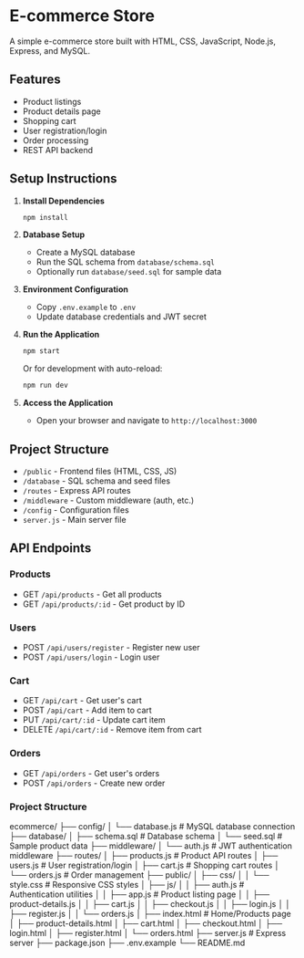 # E-commerce Store

A simple e-commerce store built with HTML, CSS, JavaScript, Node.js, Express, and MySQL.

## Features

- Product listings
- Product details page
- Shopping cart
- User registration/login
- Order processing
- REST API backend

## Setup Instructions

1. **Install Dependencies**
   ```bash
   npm install
   ```

2. **Database Setup**
   - Create a MySQL database
   - Run the SQL schema from `database/schema.sql`
   - Optionally run `database/seed.sql` for sample data

3. **Environment Configuration**
   - Copy `.env.example` to `.env`
   - Update database credentials and JWT secret

4. **Run the Application**
   ```bash
   npm start
   ```
   Or for development with auto-reload:
   ```bash
   npm run dev
   ```

5. **Access the Application**
   - Open your browser and navigate to `http://localhost:3000`

## Project Structure

- `/public` - Frontend files (HTML, CSS, JS)
- `/database` - SQL schema and seed files
- `/routes` - Express API routes
- `/middleware` - Custom middleware (auth, etc.)
- `/config` - Configuration files
- `server.js` - Main server file

## API Endpoints

### Products
- GET `/api/products` - Get all products
- GET `/api/products/:id` - Get product by ID

### Users
- POST `/api/users/register` - Register new user
- POST `/api/users/login` - Login user

### Cart
- GET `/api/cart` - Get user's cart
- POST `/api/cart` - Add item to cart
- PUT `/api/cart/:id` - Update cart item
- DELETE `/api/cart/:id` - Remove item from cart

### Orders
- GET `/api/orders` - Get user's orders
- POST `/api/orders` - Create new order

### Project Structure
ecommerce/
├── config/
│   └── database.js          # MySQL database connection
├── database/
│   ├── schema.sql           # Database schema
│   └── seed.sql             # Sample product data
├── middleware/
│   └── auth.js              # JWT authentication middleware
├── routes/
│   ├── products.js          # Product API routes
│   ├── users.js             # User registration/login
│   ├── cart.js              # Shopping cart routes
│   └── orders.js            # Order management
├── public/
│   ├── css/
│   │   └── style.css        # Responsive CSS styles
│   ├── js/
│   │   ├── auth.js          # Authentication utilities
│   │   ├── app.js           # Product listing page
│   │   ├── product-details.js
│   │   ├── cart.js
│   │   ├── checkout.js
│   │   ├── login.js
│   │   ├── register.js
│   │   └── orders.js
│   ├── index.html           # Home/Products page
│   ├── product-details.html
│   ├── cart.html
│   ├── checkout.html
│   ├── login.html
│   ├── register.html
│   └── orders.html
├── server.js                # Express server
├── package.json
├── .env.example
└── README.md
